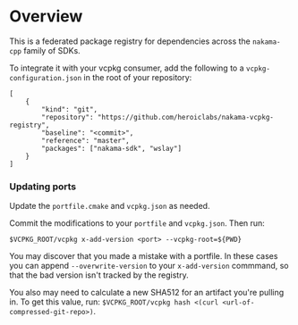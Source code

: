 # Overview

This is a federated package registry for dependencies across the `nakama-cpp` family of SDKs.

To integrate it with your vcpkg consumer, add the following to a `vcpkg-configuration.json` in the root of your repository:

```
[
    {
        "kind": "git",
        "repository": "https://github.com/heroiclabs/nakama-vcpkg-registry",
        "baseline": "<commit>",
        "reference": "master",
        "packages": ["nakama-sdk", "wslay"]
    }
]
```


### Updating ports

Update the `portfile.cmake` and `vcpkg.json` as needed.

Commit the modifications to your `portfile` and `vcpkg.json`. Then run:

`$VCPKG_ROOT/vcpkg x-add-version <port> --vcpkg-root=${PWD}`

You may discover that you made a mistake with a portfile. In these cases you can append `--overwrite-version` to your `x-add-version` commmand, so that the bad version isn't tracked by the registry.

You also may need to calculate a new SHA512 for an artifact you're pulling in. To get this value, run: `$VCPKG_ROOT/vcpkg hash <(curl <url-of-compressed-git-repo>)`.